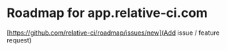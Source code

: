 # Roadmap for app.relative-ci.com

[https://github.com/relative-ci/roadmap/issues/new](Add issue / feature request)
